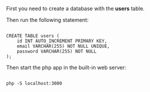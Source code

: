 First you need to create a database with the **users** table.

Then run the following statement:

<code>
CREATE TABLE users (
    id INT AUTO_INCREMENT PRIMARY KEY,
    email VARCHAR(255) NOT NULL UNIQUE,
    password VARCHAR(255) NOT NULL
);
</code>

Then start the php app in the built-in web server:

<code>
php -S localhost:3000
</code>
